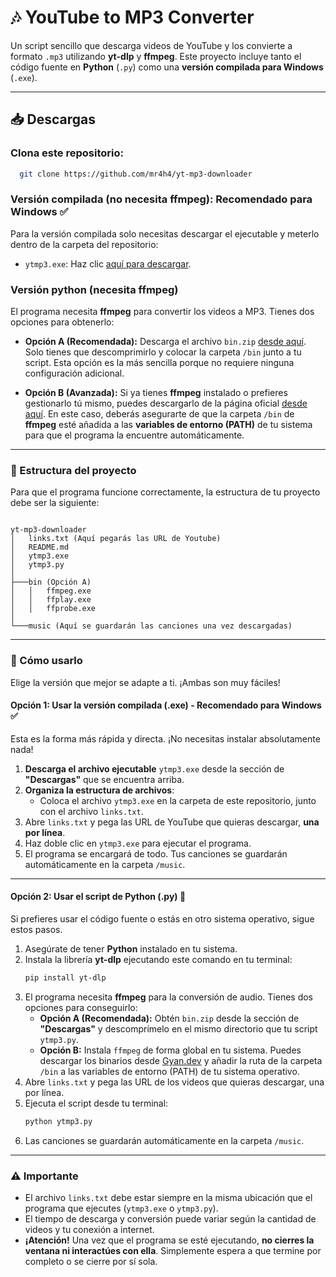 
# 🎶 YouTube to MP3 Converter

Un script sencillo que descarga videos de YouTube y los convierte a formato `.mp3` utilizando **yt-dlp** y **ffmpeg**. Este proyecto incluye tanto el código fuente en **Python** (`.py`) como una **versión compilada para Windows** (`.exe`).

---

## 📥 Descargas
### Clona este repositorio:
  ```bash
    git clone https://github.com/mr4h4/yt-mp3-downloader
  ```

### Versión compilada (no necesita ffmpeg):  Recomendado para Windows ✅
Para la versión compilada solo necesitas descargar el ejecutable y meterlo dentro de la carpeta del repositorio: 
* `ytmp3.exe`: Haz clic [aquí para descargar](https://www.mediafire.com/file/xqdqyd5qlepdlge/ytmp3.exe/file).

### Versión python (necesita ffmpeg)
El programa necesita **ffmpeg** para convertir los videos a MP3. Tienes dos opciones para obtenerlo:

* **Opción A (Recomendada):** Descarga el archivo `bin.zip` [desde aquí](https://www.mediafire.com/file/jgcedis47l4qn4l/bin.zip/file). Solo tienes que descomprimirlo y colocar la carpeta `/bin` junto a tu script. Esta opción es la más sencilla porque no requiere ninguna configuración adicional.

* **Opción B (Avanzada):** Si ya tienes **ffmpeg** instalado o prefieres gestionarlo tú mismo, puedes descargarlo de la página oficial [desde aquí](https://www.gyan.dev/ffmpeg/builds/). En este caso, deberás asegurarte de que la carpeta `/bin` de **ffmpeg** esté añadida a las **variables de entorno (PATH)** de tu sistema para que el programa la encuentre automáticamente.

---

### 📂 Estructura del proyecto

Para que el programa funcione correctamente, la estructura de tu proyecto debe ser la siguiente:

```

yt-mp3-downloader
│   links.txt (Aquí pegarás las URL de Youtube)
│   README.md
│   ytmp3.exe
│   ytmp3.py
│
├───bin (Opción A)
│   │   ffmpeg.exe
│   │   ffplay.exe
│   │   ffprobe.exe
│
└───music (Aquí se guardarán las canciones una vez descargadas)

````

---

### 🚀 Cómo usarlo

Elige la versión que mejor se adapte a ti. ¡Ambas son muy fáciles!

#### **Opción 1: Usar la versión compilada (.exe) - Recomendado para Windows ✅**

Esta es la forma más rápida y directa. ¡No necesitas instalar absolutamente nada!

1.  **Descarga el archivo ejecutable** `ytmp3.exe` desde la sección de **"Descargas"** que se encuentra arriba.
2.  **Organiza la estructura de archivos**:
    * Coloca el archivo `ytmp3.exe` en la carpeta de este repositorio, junto con el archivo `links.txt`.
3.  Abre `links.txt` y pega las URL de YouTube que quieras descargar, **una por línea**.
4.  Haz doble clic en `ytmp3.exe` para ejecutar el programa.
5.  El programa se encargará de todo. Tus canciones se guardarán automáticamente en la carpeta `/music`.

---

#### **Opción 2: Usar el script de Python (.py) 🐍**

Si prefieres usar el código fuente o estás en otro sistema operativo, sigue estos pasos.

1.  Asegúrate de tener **Python** instalado en tu sistema.
2.  Instala la librería **yt-dlp** ejecutando este comando en tu terminal:
    ```bash
    pip install yt-dlp
    ```
3.  El programa necesita **ffmpeg** para la conversión de audio. Tienes dos opciones para conseguirlo:
    * **Opción A (Recomendada):** Obtén `bin.zip` desde la sección de **"Descargas"** y descomprímelo en el mismo directorio que tu script `ytmp3.py`.
    * **Opción B:** Instala `ffmpeg` de forma global en tu sistema. Puedes descargar los binarios desde [Gyan.dev](https://www.gyan.dev/ffmpeg/builds/) y añadir la ruta de la carpeta `/bin` a las variables de entorno (PATH) de tu sistema operativo.
4.  Abre `links.txt` y pega las URL de los videos que quieras descargar, una por línea.
5.  Ejecuta el script desde tu terminal:
    ```bash
    python ytmp3.py
    ```
6.  Las canciones se guardarán automáticamente en la carpeta `/music`.

---

### ⚠️ **Importante**

* El archivo `links.txt` debe estar siempre en la misma ubicación que el programa que ejecutes (`ytmp3.exe` o `ytmp3.py`).
* El tiempo de descarga y conversión puede variar según la cantidad de videos y tu conexión a internet.
* **¡Atención!** Una vez que el programa se esté ejecutando, **no cierres la ventana ni interactúes con ella**. Simplemente espera a que termine por completo o se cierre por sí sola.
